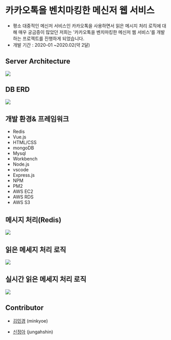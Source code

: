 # 카카오톡을 벤치마킹한 메신저 웹 서비스

- 평소 대중적인 메신저 서비스인 카카오톡을 사용하면서 읽은 메시지 처리 로직에 대해 매우 궁금증이 많았던 저희는 '카카오톡을 벤치마킹한 메신저 웹 서비스'를 개발하는 프로젝트를 진행하게 되었습니다.
- 개발 기간 : 2020-01 ~2020.02(약 2달)



## Server Architecture

![](https://mindgarden2.s3.ap-northeast-2.amazonaws.com/server_architecture_final.png)



## DB ERD

![](https://mindgarden2.s3.ap-northeast-2.amazonaws.com/db+erd.png)



## 개발 환경& 프레임워크

- Redis
- Vue.js
- HTML/CSS
- mongoDB
- Mysql
- Workbench
- Node.js
- vscode
- Express.js
- NPM
- PM2
- AWS EC2
- AWS RDS
- AWS S3



## 메시지 처리(Redis)

![](https://mindgarden2.s3.ap-northeast-2.amazonaws.com/%EB%A9%94%EC%8B%9C%EC%A7%80+%EC%B2%98%EB%A6%AC(redis).png)



## 읽은 메세지 처리 로직

![](https://mindgarden2.s3.ap-northeast-2.amazonaws.com/%EC%9D%BD%EC%9D%80+%EB%A9%94%EC%84%B8%EC%A7%80+%EC%B2%98%EB%A6%AC%EB%A1%9C%EC%A7%81(1).png)



## 실시간 읽은 메세지 처리 로직

![](https://mindgarden2.s3.ap-northeast-2.amazonaws.com/%EC%9D%BD%EC%9D%80+%EB%A9%94%EC%8B%9C%EC%A7%80+%EC%B2%98%EB%A6%AC%EB%A1%9C%EC%A7%81(2).png)



## Contributor

- [김민경](https://github.com/minkyoe) (minkyoe)

- [신정아](https://github.com/jungahshin) (jungahshin)

  




